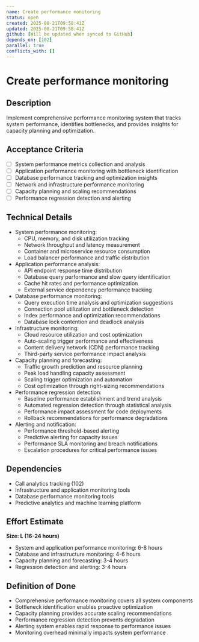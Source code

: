 ```yaml
---
name: Create performance monitoring
status: open
created: 2025-08-21T09:58:41Z
updated: 2025-08-21T09:58:41Z
github: [Will be updated when synced to GitHub]
depends_on: [102]
parallel: true
conflicts_with: []
---
```


# Create performance monitoring

## Description
Implement comprehensive performance monitoring system that tracks system performance, identifies bottlenecks, and provides insights for capacity planning and optimization.

## Acceptance Criteria
- [ ] System performance metrics collection and analysis
- [ ] Application performance monitoring with bottleneck identification
- [ ] Database performance tracking and optimization insights
- [ ] Network and infrastructure performance monitoring
- [ ] Capacity planning and scaling recommendations
- [ ] Performance regression detection and alerting

## Technical Details
- System performance monitoring:
  - CPU, memory, and disk utilization tracking
  - Network throughput and latency measurement
  - Container and microservice resource consumption
  - Load balancer performance and traffic distribution
- Application performance analysis:
  - API endpoint response time distribution
  - Database query performance and slow query identification
  - Cache hit rates and performance optimization
  - External service dependency performance tracking
- Database performance monitoring:
  - Query execution time analysis and optimization suggestions
  - Connection pool utilization and bottleneck detection
  - Index performance and optimization recommendations
  - Database lock contention and deadlock analysis
- Infrastructure monitoring:
  - Cloud resource utilization and cost optimization
  - Auto-scaling trigger performance and effectiveness
  - Content delivery network (CDN) performance tracking
  - Third-party service performance impact analysis
- Capacity planning and forecasting:
  - Traffic growth prediction and resource planning
  - Peak load handling capacity assessment
  - Scaling trigger optimization and automation
  - Cost optimization through right-sizing recommendations
- Performance regression detection:
  - Baseline performance establishment and trend analysis
  - Automated regression detection through statistical analysis
  - Performance impact assessment for code deployments
  - Rollback recommendations for performance degradations
- Alerting and notification:
  - Performance threshold-based alerting
  - Predictive alerting for capacity issues
  - Performance SLA monitoring and breach notifications
  - Escalation procedures for critical performance issues

## Dependencies
- Call analytics tracking (102)
- Infrastructure and application monitoring tools
- Database performance monitoring tools
- Predictive analytics and machine learning platform

## Effort Estimate
**Size: L (16-24 hours)**
- System and application performance monitoring: 6-8 hours
- Database and infrastructure monitoring: 4-6 hours
- Capacity planning and forecasting: 3-4 hours
- Regression detection and alerting: 3-4 hours

## Definition of Done
- Comprehensive performance monitoring covers all system components
- Bottleneck identification enables proactive optimization
- Capacity planning provides accurate scaling recommendations
- Performance regression detection prevents degradation
- Alerting system enables rapid response to performance issues
- Monitoring overhead minimally impacts system performance